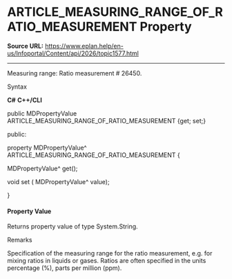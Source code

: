 # ARTICLE_MEASURING_RANGE_OF_RATIO_MEASUREMENT Property

**Source URL:** https://www.eplan.help/en-us/Infoportal/Content/api/2026/topic1577.html

---

Measuring range: Ratio measurement # 26450.

Syntax

**C#**
**C++/CLI**


public MDPropertyValue ARTICLE_MEASURING_RANGE_OF_RATIO_MEASUREMENT {get; set;}

public:

property MDPropertyValue^ ARTICLE_MEASURING_RANGE_OF_RATIO_MEASUREMENT {

   MDPropertyValue^ get();

   void set (    MDPropertyValue^ value);

}


#### Property Value

Returns property value of type System.String.

Remarks

Specification of the measuring range for the ratio measurement, e.g. for mixing ratios in liquids or gases. Ratios are often specified in the units percentage (%), parts per million (ppm).
